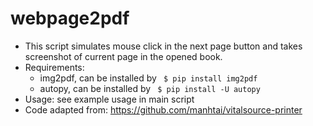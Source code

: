 # webpage2pdf

- This script simulates mouse click in the next page button and takes screenshot of
current page in the opened book.
- Requirements:
  - img2pdf, can be installed by ``` $ pip install img2pdf```
  - autopy, can be installed by ``` $ pip install -U autopy```
- Usage: see example usage in main script
- Code adapted from: https://github.com/manhtai/vitalsource-printer
